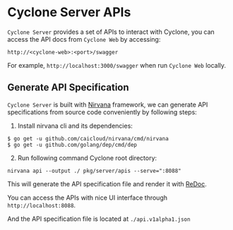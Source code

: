 # Cyclone Server APIs

`Cyclone Server` provides a set of APIs to interact with Cyclone, you can access the API docs from `Cyclone Web` by accessing:

```
http://<cyclone-web>:<port>/swagger
```

For example, `http://localhost:3000/swagger` when run `Cyclone Web` locally.

## Generate API Specification

`Cyclone Server` is built with [Nirvana](https://github.com/caicloud/nirvana) framework, we can generate API specifications from source code conveniently by following steps:

1. Install nirvana cli and its dependencies:

```
$ go get -u github.com/caicloud/nirvana/cmd/nirvana
$ go get -u github.com/golang/dep/cmd/dep
```

2. Run following command Cyclone root directory:

```
nirvana api --output ./ pkg/server/apis --serve=":8088"
```

This will generate the API specification file and render it with [ReDoc](https://github.com/Rebilly/ReDoc).

You can access the APIs with nice UI interface through `http://localhost:8088`.

And the API specification file is located at `./api.v1alpha1.json`
